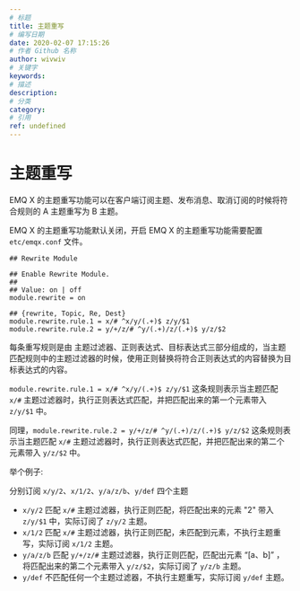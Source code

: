 ```yaml
---
# 标题
title: 主题重写
# 编写日期
date: 2020-02-07 17:15:26
# 作者 Github 名称
author: wivwiv
# 关键字
keywords:
# 描述
description:
# 分类
category: 
# 引用
ref: undefined
---
```


# 主题重写

EMQ X 的主题重写功能可以在客户端订阅主题、发布消息、取消订阅的时候将符合规则的 A 主题重写为 B 主题。

EMQ X 的主题重写功能默认关闭，开启 EMQ X 的主题重写功能需要配置 `etc/emqx.conf` 文件。
```
## Rewrite Module

## Enable Rewrite Module.
##
## Value: on | off
module.rewrite = on

## {rewrite, Topic, Re, Dest}
module.rewrite.rule.1 = x/# ^x/y/(.+)$ z/y/$1
module.rewrite.rule.2 = y/+/z/# ^y/(.+)/z/(.+)$ y/z/$2
```

每条重写规则是由 主题过滤器、正则表达式、目标表达式三部分组成的，当主题匹配规则中的主题过滤器的时候，使用正则替换将符合正则表达式的内容替换为目标表达式的内容。

`module.rewrite.rule.1 = x/# ^x/y/(.+)$ z/y/$1` 这条规则表示当主题匹配 `x/#` 主题过滤器时，执行正则表达式匹配，并把匹配出来的第一个元素带入 `z/y/$1` 中。

同理，`module.rewrite.rule.2 = y/+/z/# ^y/(.+)/z/(.+)$ y/z/$2` 这条规则表示当主题匹配 `x/#` 主题过滤器时，执行正则表达式匹配，并把匹配出来的第二个元素带入 `y/z/$2` 中。

举个例子:

分别订阅 `x/y/2`、`x/1/2`、`y/a/z/b`、`y/def` 四个主题

+ `x/y/2` 匹配 `x/#` 主题过滤器，执行正则匹配，将匹配出来的元素 "2" 带入 `z/y/$1` 中，实际订阅了 `z/y/2` 主题。
+ `x/1/2` 匹配 `x/#` 主题过滤器，执行正则匹配，未匹配到元素，不执行主题重写，实际订阅 `x/1/2` 主题。
+ `y/a/z/b` 匹配 `y/+/z/#` 主题过滤器，执行正则匹配，匹配出元素 “[a、b]” ，将匹配出来的第二个元素带入 `y/z/$2`，实际订阅了 `y/z/b` 主题。
+ `y/def` 不匹配任何一个主题过滤器，不执行主题重写，实际订阅 `y/def` 主题。
